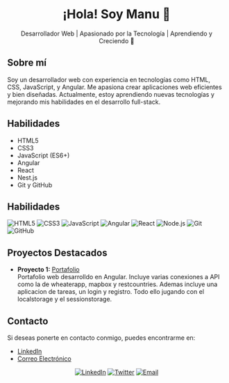 <!-- Encabezado principal -->
<h1 align="center">¡Hola! Soy Manu 👋</h1>

<!-- Descripción breve -->
<p align="center">
  Desarrollador Web | Apasionado por la Tecnología | Aprendiendo y Creciendo 🚀
</p>

<!-- Imagen de banner (opcional)
<p align="center">
  <img src="URL_DE_TU_BANNER" alt="Banner" width="600" />
</p>-->

<!-- Sección de acerca de mí -->
<h2>Sobre mí</h2>
<p>
  Soy un desarrollador web con experiencia en tecnologías como HTML, CSS, JavaScript, y Angular. Me apasiona crear aplicaciones web eficientes y bien diseñadas. Actualmente, estoy aprendiendo nuevas tecnologías y mejorando mis habilidades en el desarrollo full-stack.
</p>

<!-- Sección de habilidades -->
<h2>Habilidades</h2>
<ul>
  <li>HTML5</li>
  <li>CSS3</li>
  <li>JavaScript (ES6+)</li>
  <li>Angular</li>
  <li>React</li>
  <li>Nest.js</li>
  <li>Git y GitHub</li>
</ul>

<!-- Habilidades con iconos -->
<h2>Habilidades</h2>
<p align="left">
  <!-- HTML5 -->
  <img src="https://img.shields.io/badge/HTML5-E34F26?style=for-the-badge&logo=html5&logoColor=white" alt="HTML5">
  <!-- CSS3 -->
  <img src="https://img.shields.io/badge/CSS3-1572B6?style=for-the-badge&logo=css3&logoColor=white" alt="CSS3">
  <!-- JavaScript -->
  <img src="https://img.shields.io/badge/JavaScript-F7DF1E?style=for-the-badge&logo=javascript&logoColor=black" alt="JavaScript">
  <!-- Angular -->
  <img src="https://img.shields.io/badge/Angular-DD0031?style=for-the-badge&logo=angular&logoColor=white" alt="Angular">
  <!-- React -->
  <img src="https://img.shields.io/badge/React-61DAFB?style=for-the-badge&logo=react&logoColor=black" alt="React">
  <!-- Node.js -->
  <img src="https://img.shields.io/badge/Node.js-339933?style=for-the-badge&logo=node.js&logoColor=white" alt="Node.js">
  <!-- Git -->
  <img src="https://img.shields.io/badge/Git-F05032?style=for-the-badge&logo=git&logoColor=white" alt="Git">
  <!-- GitHub -->
  <img src="https://img.shields.io/badge/GitHub-181717?style=for-the-badge&logo=github&logoColor=white" alt="GitHub">
</p>

<!-- Sección de proyectos destacados -->
<h2>Proyectos Destacados</h2>
<ul>
  <li>
    <strong>Proyecto 1:</strong> <a href="https://asstrom.es/home">Portafolio</a>
    <br />
    Portafolio web desarrolldo en Angular. Incluye varias conexiones a API como la de wheaterapp, mapbox y restcountries.
    Ademas incluye una aplicacion de tareas, un login y registro. Todo ello jugando con el localstorage y el sessionstorage.
  </li>
</ul>

<!-- Sección de contacto -->
<h2>Contacto</h2>
<p>
  Si deseas ponerte en contacto conmigo, puedes encontrarme en:
  <ul>
    <li><a href="https://www.linkedin.com/in/josemanuelmosqueteabreu/">LinkedIn</a></li>
    <li><a href="jmma1995@gmail.com">Correo Electrónico</a></li>
  </ul>
</p>

<!-- Iconos de redes sociales (opcional) -->
<p align="center">
  <a href="https://www.linkedin.com/in/tu-perfil/"><img src="https://img.shields.io/badge/-LinkedIn-blue" alt="LinkedIn"></a>
  <a href="https://twitter.com/tu-perfil/"><img src="https://img.shields.io/badge/-Twitter-blue" alt="Twitter"></a>
  <a href="mailto:tu.email@example.com"><img src="https://img.shields.io/badge/-Email-red" alt="Email"></a>
</p>
